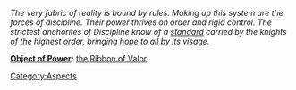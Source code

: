 *The very fabric of reality is bound by rules. Making up this system are
the forces of discipline. Their power thrives on order and rigid
control. The strictest anchorites of Discipline know of a
[standard](the_Ribbon_of_Valor "wikilink") carried by the knights of the
highest order, bringing hope to all by its visage.*

**[Object of Power](:Category:Objects_of_Power "wikilink"):** [the
Ribbon of Valor](the_Ribbon_of_Valor "wikilink")

[Category:Aspects](Category:Aspects "wikilink")
